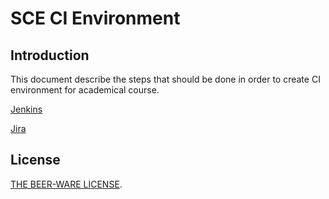 # SCE CI Environment

## Introduction

This document describe the steps that should be done in order to create CI environment for academical course.

[Jenkins](jenkins/README.md)

[Jira](jira/README.md)

## License

[THE BEER-WARE LICENSE](./LICENSE).